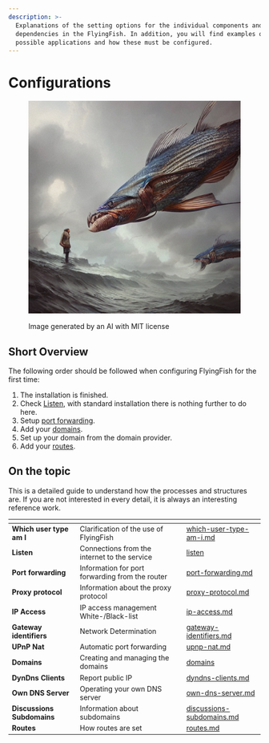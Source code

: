 ```yaml
---
description: >-
  Explanations of the setting options for the individual components and
  dependencies in the FlyingFish. In addition, you will find examples of
  possible applications and how these must be configured.
---
```


# Configurations

<figure><img src="../../.gitbook/assets/781ecdd4-bd15-426f-a1b6-228319eaa3e9.jpeg" alt=""><figcaption><p>Image generated by an AI with MIT license</p></figcaption></figure>

## Short Overview

The following order should be followed when configuring FlyingFish for the first time:

1. The installation is finished.
2. Check [Listen](listen/), with standard installation there is nothing further to do here.&#x20;
3. Setup [port forwarding](listen/port-forwarding.md).
4. Add your [domains](domains/).
5. Set up your domain from the domain provider.
6. Add your [routes](routes.md).

## On the topic

This is a detailed guide to understand how the processes and structures are. If you are not interested in every detail, it is always an interesting reference work.

<table data-view="cards"><thead><tr><th></th><th></th><th></th><th data-hidden data-card-target data-type="content-ref"></th></tr></thead><tbody><tr><td><strong>Which user type am I</strong></td><td>Clarification of the use of FlyingFish</td><td></td><td><a href="which-user-type-am-i.md">which-user-type-am-i.md</a></td></tr><tr><td><strong>Listen</strong></td><td>Connections from the internet to the service</td><td></td><td><a href="listen/">listen</a></td></tr><tr><td><strong>Port forwarding</strong></td><td>Information for port forwarding from the router</td><td></td><td><a href="listen/port-forwarding.md">port-forwarding.md</a></td></tr><tr><td><strong>Proxy protocol</strong></td><td>Information about the proxy protocol</td><td></td><td><a href="listen/proxy-protocol.md">proxy-protocol.md</a></td></tr><tr><td><strong>IP Access</strong></td><td>IP access management White-/Black-list</td><td></td><td><a href="listen/ip-access.md">ip-access.md</a></td></tr><tr><td><strong>Gateway identifiers</strong></td><td>Network Determination</td><td></td><td><a href="listen/gateway-identifiers.md">gateway-identifiers.md</a></td></tr><tr><td><strong>UPnP Nat</strong></td><td>Automatic port forwarding</td><td></td><td><a href="listen/upnp-nat.md">upnp-nat.md</a></td></tr><tr><td><strong>Domains</strong></td><td>Creating and managing the domains</td><td></td><td><a href="domains/">domains</a></td></tr><tr><td><strong>DynDns Clients</strong></td><td>Report public IP</td><td></td><td><a href="domains/dyndns-clients.md">dyndns-clients.md</a></td></tr><tr><td><strong>Own DNS Server</strong></td><td>Operating your own DNS server</td><td></td><td><a href="domains/own-dns-server.md">own-dns-server.md</a></td></tr><tr><td><strong>Discussions Subdomains</strong></td><td>Information about subdomains</td><td></td><td><a href="domains/discussions-subdomains.md">discussions-subdomains.md</a></td></tr><tr><td><strong>Routes</strong></td><td>How routes are set</td><td></td><td><a href="routes.md">routes.md</a></td></tr></tbody></table>
